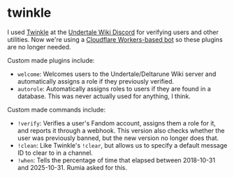 # twinkle
I used [Twinkle](https://github.com/Dorumin/Twinkle) at the [Undertale Wiki Discord](https://discord.undertale.wiki/) for verifying users and other utilities. Now we're using a [Cloudflare Workers-based bot](https://github.com/utdrwiki/bot) so these plugins are no longer needed.

Custom made plugins include:

- `welcome`: Welcomes users to the Undertale/Deltarune Wiki server and automatically assigns a role if they previously verified.
- `autorole`: Automatically assigns roles to users if they are found in a database. This was never actually used for anything, I think.

Custom made commands include:

- `!verify`: Verifies a user's Fandom account, assigns them a role for it, and reports it through a webhook. This version also checks whether the user was previously banned, but the new version no longer does that.
- `!clean`: Like Twinkle's `!clear`, but allows us to specify a default message ID to clear to in a channel.
- `!when`: Tells the percentage of time that elapsed between 2018-10-31 and 2025-10-31. Rumia asked for this.
